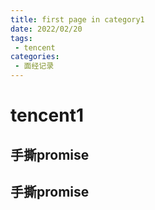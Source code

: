 ```yaml
---
title: first page in category1
date: 2022/02/20
tags:
 - tencent
categories:
 - 面经记录
---
```

# tencent1
## 手撕promise
## 手撕promise